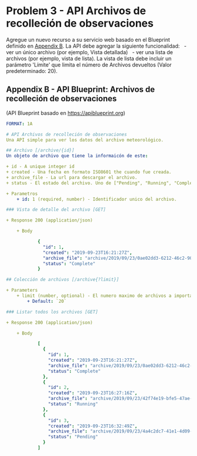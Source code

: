 # Problem 3 - API Archivos de recolleción de observaciones

Agregue un nuevo recurso a su servicio web basado en el Blueprint definido en [Appendix B](#appendix-b---api-blueprint-weather-archives). La API debe agregar la siguiente funcionalidad:
  - ver un único archivo (por ejemplo, Vista detallada)
  - ver una lista de archivos (por ejemplo, vista de lista). La vista de lista debe incluir un parámetro 'Límite' que limita el número de Archivos devueltos (Valor predeterminado: 20).


## Appendix B - API Blueprint: Archivos de recolleción de observaciones

(API Blueprint basado en https://apiblueprint.org)


```yaml
FORMAT: 1A

# API Archivos de recolleción de observaciones 
Una API simple para ver los datos del archivo meteorológico.

## Archivo [/archive/{id}]
Un objeto de archivo que tiene la informaicón de este:

+ id - A unique integer id
+ created - Una fecha en formato ISO8601 the cuando fue creada.
+ archive_file - La url para descargar el archivo.
+ status - El estado del archivo. Uno de ["Pending", "Running", "Complete", "Failure"].

+ Parametros
    + id: 1 (required, number) - Identificador unico del archivo.

### Vista de detalle del archivo [GET]

+ Response 200 (application/json)

    + Body

            {
              "id": 1,
              "created": "2019-09-23T16:21:27Z",
              "archive_file": "archive/2019/09/23/0ae02dd3-6212-46c2-9068-7fdcc74fff00.csv",
              "status": "Complete"
            }

## Colección de archivos [/archive{?limit}]

+ Parameters
    + limit (number, optional) - El numero maximo de archivos a importar.
        + Default: `20`

### Listar todos los archivos [GET]

+ Response 200 (application/json)

    + Body

            [
              {
                "id": 1,
                "created": "2019-09-23T16:21:27Z",
                "archive_file": "archive/2019/09/23/0ae02dd3-6212-46c2-9068-7fdcc74fff00.csv",
                "status": "Complete"
              },
              {
                "id": 2,
                "created": "2019-09-23T16:27:16Z",
                "archive_file": "archive/2019/09/23/42f74e19-bfe5-47ae-8cde-a03853fbb18c.csv",
                "status": "Running"
              },
              {
                "id": 3,
                "created": "2019-09-23T16:32:49Z",
                "archive_file": "archive/2019/09/23/4a4c2dc7-41e1-4d09-ae7b-49f2fd5c3468.csv",
                "status": "Pending"
              }
            ]
```
